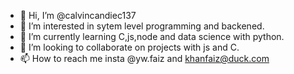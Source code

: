 - 👋 Hi, I’m @calvincandiec137
- 👀 I’m interested in sytem level programming and backened.
- 🌱 I’m currently learning C,js,node and data science with python.
- 💞️ I’m looking to collaborate on projects with js and C.
- 📫 How to reach me insta @yw.faiz and khanfaiz@duck.com

